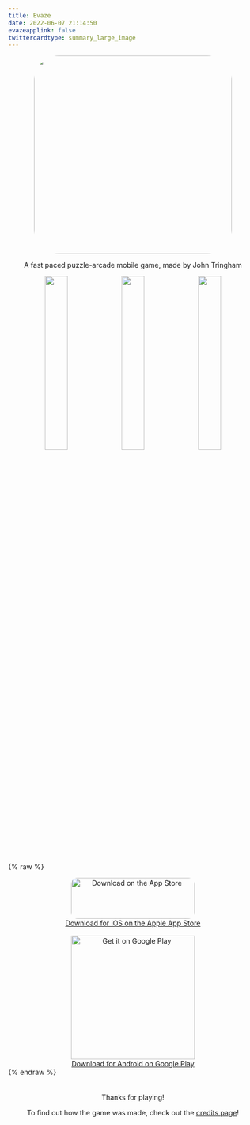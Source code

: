 ```yaml
---
title: Evaze
date: 2022-06-07 21:14:50
evazeapplink: false
twittercardtype: summary_large_image
---
```

<div style="text-align: center;">
<img src="/evaze/evazeblacklarger.png" style="width: 400px; border-radius: 50px; max-width:100%;" />


A fast paced puzzle-arcade mobile game, made by John Tringham


</div>



<p style="text-align:center">
  <img src="/evaze/screenshot(3).png" style="width:30%; min-width:100px;" />
  <img src="/evaze/screenshot(2).png" style="width:30%; min-width:100px;" /> 
  <img src="/evaze/screenshot(1).png" style="width:30%; min-width:100px;" />
</p>
<!-- 
![](evaze/screenshot(1).png)
![](evaze/screenshot(2).png)
![](evaze/screenshot(3).png) -->

{% raw %}

<div style="text-align: center;">

<a href="https://apps.apple.com/us/app/evaze/id1622609861?itsct=apps_box_badge&amp;itscg=30200">
<img src="https://tools.applemediaservices.com/api/badges/download-on-the-app-store/black/en-us?size=250x83&amp;releaseDate=1654560000&h=76ffee344cdb0e21b2fc5e69f18f1396" alt="Download on the App Store" style="border-radius: 13px; width: 250px; height: 83px;">
<br/>
Download for iOS on the Apple App Store
</a>
<br/>
<br/>
<a href='https://play.google.com/store/apps/details?id=com.johntringham.Evaze&pcampaignid=pcampaignidMKT-Other-global-all-co-prtnr-py-PartBadge-Mar2515-1'>
<img alt='Get it on Google Play' src='/evaze/downloadongoogleplay.png' style="display: inline-block; overflow: hidden; width: 250px;"/>
<br/>
Download for Android on Google Play
</a>

</div>
{% endraw %}

<div style="text-align: center;">
<br/>
<br/>
Thanks for playing!

To find out how the game was made, check out the <a href="http://blog.seedganggames.com/Evaze-Credits/">credits page</a>!
</div>